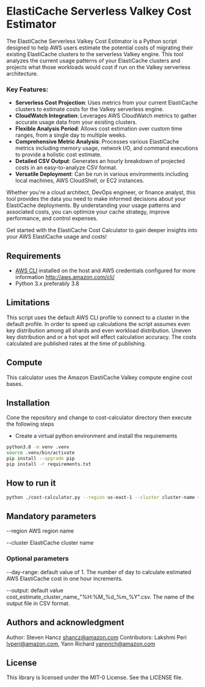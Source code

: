 # ElastiCache Serverless Valkey Cost Estimator

The ElastiCache Serverless Valkey Cost Estimator is a Python script designed to help AWS users estimate the potential costs of migrating their existing ElastiCache clusters to the serverless Valkey engine. This tool analyzes the current usage patterns of your ElastiCache clusters and projects what those workloads would cost if run on the Valkey serverless architecture.

### Key Features:

- **Serverless Cost Projection**: Uses metrics from your current ElastiCache clusters to estimate costs for the Valkey serverless engine.
- **CloudWatch Integration**: Leverages AWS CloudWatch metrics to gather accurate usage data from your existing clusters.
- **Flexible Analysis Period**: Allows cost estimation over custom time ranges, from a single day to multiple weeks.
- **Comprehensive Metric Analysis**: Processes various ElastiCache metrics including memory usage, network I/O, and command executions to provide a holistic cost estimate.
- **Detailed CSV Output**: Generates an hourly breakdown of projected costs in an easy-to-analyze CSV format.
- **Versatile Deployment**: Can be run in various environments including local machines, AWS CloudShell, or EC2 instances.

Whether you're a cloud architect, DevOps engineer, or finance analyst, this tool provides the data you need to make informed decisions about your ElastiCache deployments. By understanding your usage patterns and associated costs, you can optimize your cache strategy, improve performance, and control expenses.

Get started with the ElastiCache Cost Calculator to gain deeper insights into your AWS ElastiCache usage and costs!

## Requirements

* [AWS CLI](https://docs.aws.amazon.com/cli/latest/userguide/getting-started-install.html) installed on the host and AWS credentials configured for more information  http://aws.amazon.com/cli/
* Python 3.x preferably 3.8

## Limitations

This script uses the default AWS CLI profile to connect to a cluster in the default profile.
In order to speed up calculations the script assumes even key distribution among all shards and even workload distribution. Uneven key distribution and or a hot spot will effect calculation accuracy. The costs calculated are published rates at the time of publishing.

## Compute

This calculator uses the Amazon ElastiCache Valkey compute engine cost bases.

## Installation

Cone the repository and change to cost-calculator directory then execute the following steps

* Create a virtual python environment and install the requirements

```bash
python3.8 -m venv .venv
source .venv/bin/activate
pip install --upgrade pip
pip install -r requirements.txt
```

## How to run it

```bash
python ./cost-calculator.py --region us-east-1 --cluster cluster-name <--day-range 1> <--output hourly_cost_estimate.csv>
```

## Mandatory parameters
--region AWS region name

--cluster ElastiCache cluster name

### Optional parameters 
--day-range: default value of 1. The number of day to calculate estimated AWS ElastiCache cost in one hour increments.

--output: default value cost_estimate_cluster_name_"%H:%M_%d_%m_%Y".csv. The name of the output file in CSV format.

## Authors and acknowledgment

Author: Steven Hancz shancz@amazon.com 
Contributors: Lakshmi Peri lvperi@amazon.com, Yann Richard yannrich@amazon.com

## License

This library is licensed under the MIT-0 License. See the LICENSE file.
